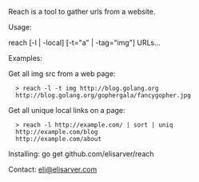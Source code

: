 Reach is a tool to gather urls from a website.

Usage:

  reach [-l | -local] [-t="a" | -tag="img"] URLs...

Examples:

  Get all img src from a web page:

````
  > reach -l -t img http://blog.golang.org
  http://blog.golang.org/gophergala/fancygopher.jpg
````

  Get all unique local links on a page:

````
  > reach -l http://example.com/ | sort | uniq
  http://example.com/blog
  http://example.com/about
````

Installing: go get github.com/elisarver/reach

Contact: eli@elisarver.com
